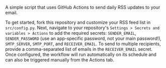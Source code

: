 A simple script that uses GitHub Actions to send daily RSS updates to your email.

To get started, fork this repository and customize your RSS feed list in `src/config.py`. Next, navigate to your repository's `Settings > Secrets and variables > Actions` to add the required secrets: `SENDER_EMAIL`, `SENDER_PASSWORD` (use an app-specific password, not your main password!), `SMTP_SERVER`, `SMTP_PORT`, and `RECEIVER_EMAIL`. To send to multiple recipients, provide a comma-separated list of emails in the `RECEIVER_EMAIL` secret. Once configured, the workflow will run automatically on its schedule and can also be triggered manually from the Actions tab.